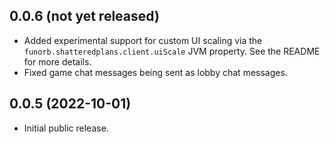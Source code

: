 ## 0.0.6 (not yet released)

* Added experimental support for custom UI scaling via the `funorb.shatteredplans.client.uiScale` JVM property. See the README for more details.
* Fixed game chat messages being sent as lobby chat messages.

## 0.0.5 (2022-10-01)

* Initial public release.
